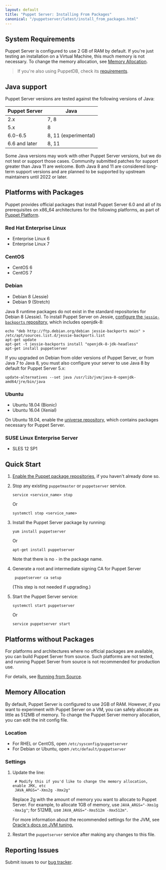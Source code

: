 ```yaml
---
layout: default
title: "Puppet Server: Installing From Packages"
canonical: "/puppetserver/latest/install_from_packages.html"
---
```


[repodocs]: https://puppet.com/docs/puppet/latest/puppet_platform.html

## System Requirements

Puppet Server is configured to use 2 GB of RAM by default. If you're just testing an installation on a Virtual Machine, this much memory is not necessary. To change the memory allocation, see [Memory Allocation](#memory-allocation).

> If you're also using PuppetDB, check its [requirements](https://puppet.com/docs/puppetdb/latest/index.html#system-requirements).

## Java support

Puppet Server versions are tested against the following versions of Java:

| Puppet Server  | Java  |
|---|---|
| 2.x  | 7, 8  |
| 5.x  | 8  |
| 6.0-6.5  | 8, 11 (experimental)  |
| 6.6 and later  | 8, 11  |


Some Java versions may work with other Puppet Server versions, but we do not test or support those cases. Community submitted patches for support greater than Java 11 are welcome. Both Java 8 and 11 are considered long-term support versions and are planned to be supported by upstream maintainers until 2022 or later.

## Platforms with Packages

Puppet provides official packages that install Puppet Server 6.0 and all of its prerequisites on x86_64 architectures for the following platforms, as part of [Puppet Platform][repodocs].

### Red Hat Enterprise Linux

-   Enterprise Linux 6
-   Enterprise Linux 7

### CentOS

-   CentOS 6
-   CentOS 7

### Debian

-   Debian 8 (Jessie)
-   Debian 9 (Stretch)

Java 8 runtime packages do not exist in the standard repositories for Debian 8 (Jessie).  To install Puppet Server on Jessie, [configure the `jessie-backports` repository](https://backports.debian.org/Instructions/), which includes openjdk-8:

```
echo "deb http://ftp.debian.org/debian jessie-backports main" > /etc/apt/sources.list.d/jessie-backports.list
apt-get update
apt-get -t jessie-backports install "openjdk-8-jdk-headless"
apt-get install puppetserver
```

If you upgraded on Debian from older versions of Puppet Server, or from Java 7 to Java 8, you must also configure your server to use Java 8 by default for Puppet Server 5.x:

```
update-alternatives --set java /usr/lib/jvm/java-8-openjdk-amd64/jre/bin/java
```

### Ubuntu

-   Ubuntu 18.04 (Bionic)
-   Ubuntu 16.04 (Xenial)

On Ubuntu 18.04, enable the [universe repository](https://help.ubuntu.com/community/Repositories/Ubuntu), which contains packages necessary for Puppet Server.

### SUSE Linux Enterprise Server

-   SLES 12 SP1

## Quick Start

1.  [Enable the Puppet package repositories][repodocs], if you haven't already done so.
2.  Stop any existing `puppetmaster` or `puppetserver` service.

        service <service_name> stop

    Or

        systemctl stop <service_name>

3.  Install the Puppet Server package by running:

        yum install puppetserver

    Or

        apt-get install puppetserver

    Note that there is no `-` in the package name.

4. Generate a root and intermediate signing CA for Puppet Server

        puppetserver ca setup

   (This step is not needed if upgrading.)

5.  Start the Puppet Server service:

        systemctl start puppetserver

    Or

        service puppetserver start

## Platforms without Packages

For platforms and architectures where no official packages are available, you can build Puppet Server from source. Such platforms are not tested, and running Puppet Server from source is not recommended for production use.

For details, see [Running from Source](./dev_running_from_source.markdown).

## Memory Allocation

By default, Puppet Server is configured to use 2GB of RAM. However, if you want to experiment with Puppet Server on a VM, you can safely allocate as little as 512MB of memory. To change the Puppet Server memory allocation, you can edit the init config file.

### Location

* For RHEL or CentOS, open `/etc/sysconfig/puppetserver`
* For Debian or Ubuntu, open `/etc/default/puppetserver`

### Settings

1. Update the line:

        # Modify this if you'd like to change the memory allocation, enable JMX, etc
        JAVA_ARGS="-Xms2g -Xmx2g"

    Replace 2g with the amount of memory you want to allocate to Puppet Server. For example, to allocate 1GB of memory, use `JAVA_ARGS="-Xms1g -Xmx1g"`; for 512MB, use `JAVA_ARGS="-Xms512m -Xmx512m"`.

    For more information about the recommended settings for the JVM, see [Oracle's docs on JVM tuning.](http://docs.oracle.com/cd/E15523_01/web.1111/e13814/jvm_tuning.htm)

2. Restart the `puppetserver` service after making any changes to this file.

## Reporting Issues

Submit issues to our [bug tracker](https://tickets.puppet.com/browse/SERVER).
